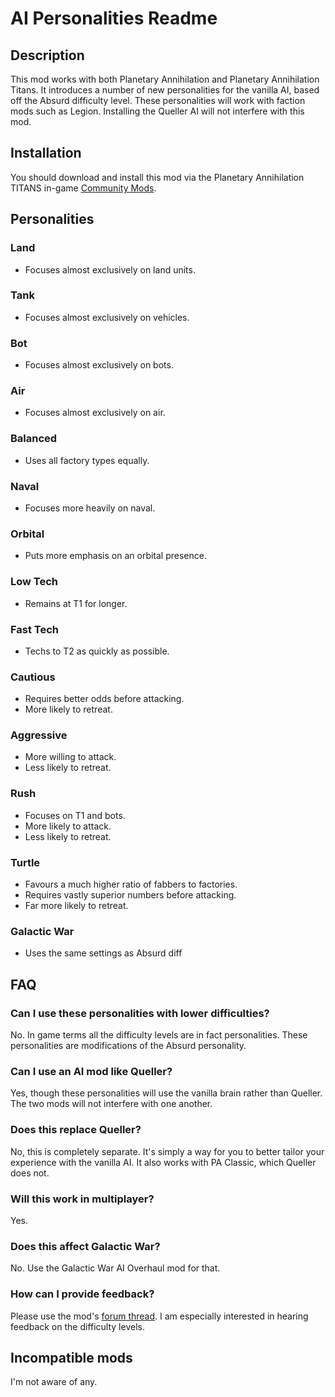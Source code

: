 # AI Personalities Readme

## Description

This mod works with both Planetary Annihilation and Planetary Annihilation Titans. It introduces a number of new personalities for the vanilla AI, based off the Absurd difficulty level. These personalities will work with faction mods such as Legion. Installing the Queller AI will not interfere with this mod.

## Installation

You should download and install this mod via the Planetary Annihilation TITANS in-game [Community Mods](https://steamcommunity.com/sharedfiles/filedetails/?id=1417396826).

## Personalities

### Land

 - Focuses almost exclusively on land units.

### Tank

 - Focuses almost exclusively on vehicles.

### Bot

 - Focuses almost exclusively on bots.

### Air

 - Focuses almost exclusively on air.

### Balanced

 - Uses all factory types equally.

### Naval

 - Focuses more heavily on naval.

### Orbital

 - Puts more emphasis on an orbital presence.

### Low Tech

 - Remains at T1 for longer.

### Fast Tech

 - Techs to T2 as quickly as possible.

### Cautious

 - Requires better odds before attacking.
 - More likely to retreat.

### Aggressive

 - More willing to attack.
 - Less likely to retreat.

### Rush

 - Focuses on T1 and bots.
 - More likely to attack.
 - Less likely to retreat.

### Turtle

 - Favours a much higher ratio of fabbers to factories.
 - Requires vastly superior numbers before attacking.
 - Far more likely to retreat.

### Galactic War

 - Uses the same settings as Absurd diff


## FAQ

### Can I use these personalities with lower difficulties?
No. In game terms all the difficulty levels are in fact personalities. These personalities are modifications of the Absurd personality.

### Can I use an AI mod like Queller?
Yes, though these personalities will use the vanilla brain rather than Queller. The two mods will not interfere with one another.

### Does this replace Queller?
No, this is completely separate. It's simply a way for you to better tailor your experience with the vanilla AI. It also works with PA Classic, which Queller does not.

### Will this work in multiplayer?
Yes.

### Does this affect Galactic War?
No. Use the Galactic War AI Overhaul mod for that.

### How can I provide feedback?
Please use the mod's [forum thread](https://forums.uberent.com/threads/rel-server-ai-personalities.72363/). I am especially interested in hearing feedback on the difficulty levels.


## Incompatible mods

I'm not aware of any.
